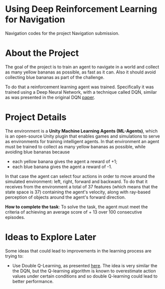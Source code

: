 # Using Deep Reinforcement Learning for Navigation
Navigation codes for the project Navigation submission.

# About the Project

The goal of the project is to train an agent to navigate in a world and collect as many yellow bananas as possible, as fast as it can. Also it should avoid collecting blue bananas as part of the challenge. 

To do that a reinforcement learning agent was trained. Specifically it was trained using a Deep Neural Network, with a technique called DQN, similar as was presented in the original DQN [paper](https://storage.googleapis.com/deepmind-media/dqn/DQNNaturePaper.pdf).

# Project Details

The environment is a **Unity Machine Learning Agents (ML-Agents)**, which is an open-source Unity plugin that enables games and simulations to serve as environments for training intelligent agents. In that environment an agent must be trained to collect as many yellow bananas as possible, while avoiding blue bananas because

- each yellow banana gives the agent a reward of +1;
- each blue banana gives the agent a reward of -1.

In that case the agent can select four actions in order to move around the simulated environment: left, right, forward and backward. To do that it receives from the environment a total of 37 features (which means that the state space is 37) containing the agent's velocity, along with ray-based perception of objects around the agent's forward direction.

**How to complete the task**: To solve the task, the agent must meet the criteria of achieving an average score of + 13 over 100 consecutive episodes.


# Ideas to Explore Later

Some ideas that could lead to improvements in the learning process are trying to:

- Use Double Q-Learning, as presented [here](https://arxiv.org/pdf/1509.06461). The idea is very similar the the DQN, but the Q-learning algorithm is known to overestimate action values under certain conditions and so double Q-learning could lead to better performance.


